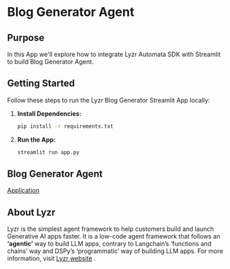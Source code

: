 # Blog Generator Agent

## Purpose

In this App we'll explore how to integrate Lyzr Automata SDK with Streamlit to build Blog Generator Agent.

## Getting Started

Follow these steps to run the Lyzr Blog Generator Streamlit App locally:

1. **Install Dependencies:**
   ```bash
   pip install -r requirements.txt

2. **Run the App:**
    ```bash
    streamlit run app.py

## Blog Generator Agent
[Application](https://lyzr-blogger.streamlit.app/ )

## About Lyzr
Lyzr is the simplest agent framework to help customers build and launch Generative AI apps faster. It is a low-code agent framework that follows an **‘agentic’** way to build LLM apps, contrary to Langchain’s ‘functions and chains’ way and DSPy’s ‘programmatic’ way of building LLM apps. For more information, visit [Lyzr website](https://www.lyzr.ai/) .
